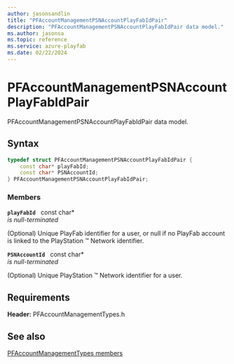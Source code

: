 ```yaml
---
author: jasonsandlin
title: "PFAccountManagementPSNAccountPlayFabIdPair"
description: "PFAccountManagementPSNAccountPlayFabIdPair data model."
ms.author: jasonsa
ms.topic: reference
ms.service: azure-playfab
ms.date: 02/22/2024
---
```


# PFAccountManagementPSNAccountPlayFabIdPair  

PFAccountManagementPSNAccountPlayFabIdPair data model.  

## Syntax  
  
```cpp
typedef struct PFAccountManagementPSNAccountPlayFabIdPair {  
    const char* playFabId;  
    const char* PSNAccountId;  
} PFAccountManagementPSNAccountPlayFabIdPair;  
```
  
### Members  
  
**`playFabId`** &nbsp; const char*  
*is null-terminated*  
  
(Optional) Unique PlayFab identifier for a user, or null if no PlayFab account is linked to the PlayStation :tm: Network identifier.
  
**`PSNAccountId`** &nbsp; const char*  
*is null-terminated*  
  
(Optional) Unique PlayStation :tm: Network identifier for a user.
  
  
## Requirements  
  
**Header:** PFAccountManagementTypes.h
  
## See also  
[PFAccountManagementTypes members](../pfaccountmanagementtypes_members.md)  

  
  

